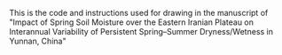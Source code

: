 This is the code and instructions used for drawing in the manuscript of "Impact of Spring Soil Moisture over the Eastern Iranian Plateau on Interannual Variability of Persistent Spring–Summer Dryness/Wetness in Yunnan, China"
